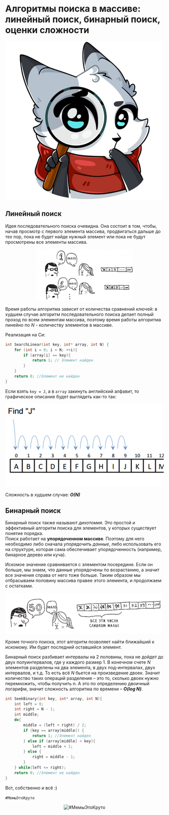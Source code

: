 # Алгоритмы поиска в массиве: линейный поиск, бинарный поиск, оценки сложности


<p align="center">
<img src="images/Поиск.jpg" alt="Поиск" title="Поиск">
</p>


## Линейный поиск

  Идея последовательного поиска очевидна. Она состоит в том, чтобы,
начав просмотр с первого элемента массива, продвигаться дальше
до тех пор, пока не будет найде нужный элемент или пока не будут
просмотрены все элементы массива.<br/>

<p align="center">
<img src="images/Линейный поиск v2.png" alt="Линейный поиск" title="Линейный поиск">
</p>

  Время работы алгоритма зависит от количества сравнений ключей: в
худшем случае алгоритм последовательного поиска делает полный проход
по всем элементам массива, поэтому время работы алгоритма линейно 
по *N* - количеству элементов в массиве.

Реализация на Си:
```C
int SearchLinear(int key, int* array, int N) {
	for (int i = 0; i < N; ++i){
		if (array[i] == key){
			return 1; // Элемент найден
		}
	}
	return 0; //Элемент не найден
}
```
Если взять ```key = J```, а в ```array``` закинуть английский алфавит, то графическое описание будет выглядеть как-то так:

<p align="center">
<img src="images/Линейный поиск.png" alt="Линейный поиск" title="Линейный поиск">
</p>

Сложность в худшем случае: ___O(N)___

## Бинарный поиск

Бинарный поиск также называют *дихотомия*. 
Это простой и эффективный алгоритм поиска для элементов, у которых существует понятие порядка.<br/>
Поиск работает на __упорядоченном массиве__. 
Поэтому для него необходимо либо сначала *упорядочить данные*, либо использовать его на структуре, которая сама обеспечивает упорядоченность (например, бинарное дерево или куча).

Искомое значение сравнивается с элементом посередине. 
Если он больше, мы знаем, что данные упорядочены по возрастанию, а значит все значения справа от него тоже больше. 
Таким образом мы отбрасываем половину массива правее этого элемента, и продолжаем с остатками.

<p align="center">
<img src="images/БП1.png" alt="Бинарный поиск" title="Бинарный поиск">
</p>


Кроме точного поиска, этот алгоритм позволяет найти ближайший к искомому. Им будет последний оставшийся элемент.

Бинарный поиск разбивает интервалы на 2 половины, пока не дойдет до двух полуинтервалов, где у каждого размер 1. 
В конечном счете *N* элементов разделены на два элемента, в двух под-интервалах, двух интервалов, и т.д. 
То есть всё *N* бьется на произведение двоек. 
Значит количество таких операций разделения – это то, сколько двоек нужно перемножить, чтобы получить n. 
А это по определению двоичный логарифм, значит сложность алгоритма по времени – ___O(log N)___.
```C
int SeekBinary(int key, int* array, int N){
	int left = 0;
	int right = N - 1;
	int middle;
	do{
		middle = (left + right) / 2;
		if (key == array[middle]) {
			return 1; //Элемент найден
		} else if (array[middle] < key){
			left = middle + 1;
		} else {
			right = middle - 1;
		}
	} while(left <= right);
	return 0; //Элемент не найден
}
```
Вот, собственно и всё :)

```#МемыЭтоКруто```
<p align="center">
<img src="images/БП мем.png" alt="#МемыЭтоКруто" title="#МемыЭтоКруто">
</p>
